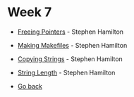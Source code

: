 # Week 7

- [Freeing Pointers](freeing-pointers.md) - Stephen Hamilton
- [Making Makefiles](makefile.md) - Stephen Hamilton
- [Copying Strings](copying-strings.md) - Stephen Hamilton
- [String Length](string-length.md) - Stephen Hamilton

- [Go back](../README.md)
